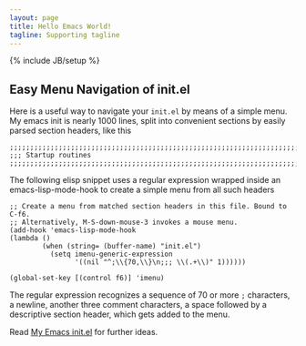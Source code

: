 ```yaml
---
layout: page
title: Hello Emacs World!
tagline: Supporting tagline
---
```

{% include JB/setup %}

## Easy Menu Navigation of init.el

Here is a useful way to navigate your `init.el` by means of a simple
menu. My emacs init is nearly 1000 lines, split into convenient
sections by easily parsed section headers, like this

    ;;;;;;;;;;;;;;;;;;;;;;;;;;;;;;;;;;;;;;;;;;;;;;;;;;;;;;;;;;;;;;;;;;;;;;;;;;;
    ;;; Startup routines
    ;;;;;;;;;;;;;;;;;;;;;;;;;;;;;;;;;;;;;;;;;;;;;;;;;;;;;;;;;;;;;;;;;;;;;;;;;;;
    
The following elisp snippet uses a regular expression wrapped inside an
emacs-lisp-mode-hook to create a simple menu from all such headers

    ;; Create a menu from matched section headers in this file. Bound to C-f6.
    ;; Alternatively, M-S-down-mouse-3 invokes a mouse menu. 
    (add-hook 'emacs-lisp-mode-hook
    (lambda ()
            (when (string= (buffer-name) "init.el")
              (setq imenu-generic-expression
                    '((nil "^;\\{70,\\}\n;;; \\(.+\\)" 1))))))

    (global-set-key [(control f6)] 'imenu)

The regular expression recognizes a sequence of 70 or more `;`
characters, a newline, another three comment characters, a space
followed by a descriptive section header, which gets added to the
menu. 

Read [My Emacs init.el](https://github.com/netlexer/dot.emacs.d/) for
further ideas. 

